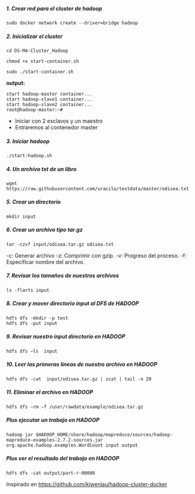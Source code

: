 ##### 1. Crear red para el cluster de hadoop

```
sudo docker network create --driver=bridge hadoop
```

##### 2. Inicializar el cluster

```
cd DS-M4-Cluster_Hadoop

chmod +x start-container.sh

sudo ./start-container.sh
```

**output:**

```
start hadoop-master container...
start hadoop-slave1 container...
start hadoop-slave2 container...
root@hadoop-master:~# 
```
- Iniciar con 2  esclavos y un maestro
- Entraremos al contenedor master

##### 3. Iniciar hadoop

```
./start-hadoop.sh
```

##### 4. Un archivo txt de un libro

```
wget https://raw.githubusercontent.com/uracilo/testdata/master/odisea.txt
```

##### 5. Crear un directorio

```
mkdir input
```

##### 6. Crear un archivo tipo tar.gz

```
tar -czvf input/odisea.tar.gz odisea.txt
```

-c: Generar archivo
-z: Comprimir con gzip.
-v: Progreso del proceso.
-f: Especificar nombre del archivo.


##### 7. Revisar los tamaños de nuestros archivos

```
ls -flarts input
```
##### 8. Crear y mover  directorio input al DFS de  HADOOP

```
hdfs dfs -mkdir -p test
hdfs dfs -put input
```

##### 9. Revisar nuestro input directorio en HADOOP

```
hdfs dfs –ls  input
```

##### 10. Leer las primeras lineas de nuestro archivo en HADOOP

```
hdfs dfs -cat  input/odisea.tar.gz | zcat | tail -n 20
```

##### 11. Eliminar el archivo en HADOOP

```
hdfs dfs –rm –f /user/rawdata/example/odisea.tar.gz
```

##### Plus ejecutar un trabajo en HADOOP

```
hadoop jar $HADOOP_HOME/share/hadoop/mapreduce/sources/hadoop-mapreduce-examples-2.7.2-sources.jar org.apache.hadoop.examples.WordCount input output
```

##### Plus ver el resultado del trabajo en HADOOP

```
hdfs dfs -cat output/part-r-00000
```

Inspirado en https://github.com/kiwenlau/hadoop-cluster-docker
